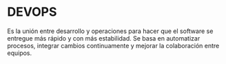 # DEVOPS

 Es la unión entre desarrollo y operaciones para hacer que el software se entregue más rápido y con más estabilidad. Se basa en automatizar procesos, integrar cambios continuamente y mejorar la colaboración entre equipos.
